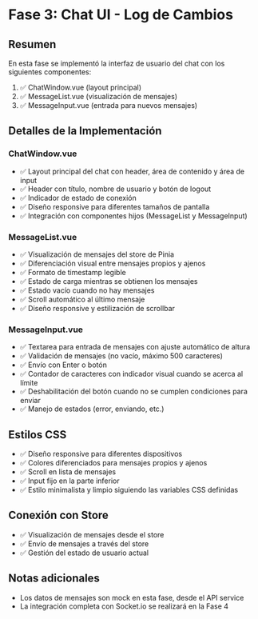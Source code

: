 # Fase 3: Chat UI - Log de Cambios

## Resumen
En esta fase se implementó la interfaz de usuario del chat con los siguientes componentes:

1. ✅ ChatWindow.vue (layout principal)
2. ✅ MessageList.vue (visualización de mensajes)
3. ✅ MessageInput.vue (entrada para nuevos mensajes)

## Detalles de la Implementación

### ChatWindow.vue
- ✅ Layout principal del chat con header, área de contenido y área de input
- ✅ Header con título, nombre de usuario y botón de logout
- ✅ Indicador de estado de conexión
- ✅ Diseño responsive para diferentes tamaños de pantalla
- ✅ Integración con componentes hijos (MessageList y MessageInput)

### MessageList.vue
- ✅ Visualización de mensajes del store de Pinia
- ✅ Diferenciación visual entre mensajes propios y ajenos
- ✅ Formato de timestamp legible
- ✅ Estado de carga mientras se obtienen los mensajes
- ✅ Estado vacío cuando no hay mensajes
- ✅ Scroll automático al último mensaje
- ✅ Diseño responsive y estilización de scrollbar

### MessageInput.vue
- ✅ Textarea para entrada de mensajes con ajuste automático de altura
- ✅ Validación de mensajes (no vacío, máximo 500 caracteres)
- ✅ Envío con Enter o botón
- ✅ Contador de caracteres con indicador visual cuando se acerca al límite
- ✅ Deshabilitación del botón cuando no se cumplen condiciones para enviar
- ✅ Manejo de estados (error, enviando, etc.)

## Estilos CSS
- ✅ Diseño responsive para diferentes dispositivos
- ✅ Colores diferenciados para mensajes propios y ajenos
- ✅ Scroll en lista de mensajes
- ✅ Input fijo en la parte inferior
- ✅ Estilo minimalista y limpio siguiendo las variables CSS definidas

## Conexión con Store
- ✅ Visualización de mensajes desde el store
- ✅ Envío de mensajes a través del store
- ✅ Gestión del estado de usuario actual

## Notas adicionales
- Los datos de mensajes son mock en esta fase, desde el API service
- La integración completa con Socket.io se realizará en la Fase 4
